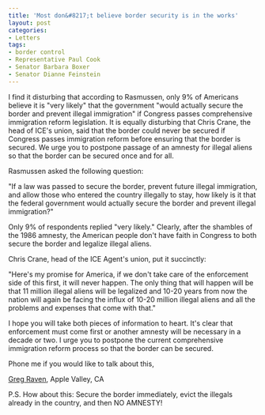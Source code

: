 ```yaml
---
title: 'Most don&#8217;t believe border security is in the works'
layout: post
categories:
- Letters
tags:
- border control
- Representative Paul Cook
- Senator Barbara Boxer
- Senator Dianne Feinstein
---
```


I find it disturbing that according to Rasmussen, only 9% of Americans believe it is "very likely" that the government "would actually secure the border and prevent illegal immigration" if Congress passes comprehensive immigration reform legislation. It is equally disturbing that Chris Crane, the head of ICE's union, said that the border could never be secured if Congress passes immigration reform before ensuring that the border is secured. We urge you to postpone passage of an amnesty for illegal aliens so that the border can be secured once and for all.  
  
Rasmussen asked the following question:

"If a law was passed to secure the border, prevent future illegal immigration, and allow those who entered the country illegally to stay, how likely is it that the federal government would actually secure the border and prevent illegal immigration?"

Only 9% of respondents replied "very likely." Clearly, after the shambles of the 1986 amnesty, the American people don't have faith in Congress to both secure the border and legalize illegal aliens.

Chris Crane, head of the ICE Agent's union, put it succinctly:

"Here's my promise for America, if we don't take care of the enforcement side of this first, it will never happen. The only thing that will happen will be that 11 million illegal aliens will be legalized and 10-20 years from now the nation will again be facing the influx of 10-20 million illegal aliens and all the problems and expenses that come with that."

I hope you will take both pieces of information to heart. It's clear that enforcement must come first or another amnesty will be necessary in a decade or two. I urge you to postpone the current comprehensive immigration reform process so that the border can be secured.

Phone me if you would like to talk about this,

[Greg Raven](https://www.gregraven.org), Apple Valley, CA

P.S. How about this: Secure the border immediately, evict the illegals already in the country, and then NO AMNESTY!